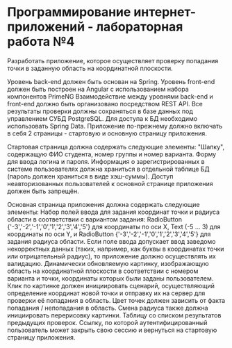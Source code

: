 # Программирование интернет-приложений - лабораторная работа №4

Разработать приложение, которое осуществляет проверку попадания точки в заданную область на координатной плоскости.

Уровень back-end должен быть основан на Spring.
Уровень front-end должен быть построен на Angular с использованием набора компонентов PrimeNG
Взаимодействие между уровнями back-end и front-end должно быть организовано посредством REST API.
Все результаты проверки должны сохраняться в базе данных под управлением СУБД PostgreSQL.
Для доступа к БД необходимо использовать Spring Data.
Приложение по-прежнему должно включать в себя 2 страницы - стартовую и основную страницу приложения.

Стартовая страница должна содержать следующие элементы:
"Шапку", содержащую ФИО студента, номер группы и номер варианта.
Форму для ввода логина и пароля. Информация о зарегистрированных в системе пользователях должна храниться в отдельной таблице БД (пароль должен храниться в виде хэш-суммы). Доступ неавторизованных пользователей к основной странице приложения должен быть запрещён.

Основная страница приложения должна содержать следующие элементы:
Набор полей ввода для задания координат точки и радиуса области в соответствии с вариантом задания: RadioButton {'-3','-2','-1','0','1','2','3','4','5'} для координаты по оси X, Text (-5 ... 3) для координаты по оси Y, и RadioButton {'-3','-2','-1','0','1','2','3','4','5'} для задания радиуса области. Если поле ввода допускает ввод заведомо некорректных данных (таких, например, как буквы в координатах точки или отрицательный радиус), то приложение должно осуществлять их валидацию.
Динамически обновляемую картинку, изображающую область на координатной плоскости в соответствии с номером варианта и точки, координаты которых были заданы пользователем. Клик по картинке должен инициировать сценарий, осуществляющий определение координат новой точки и отправку их на сервер для проверки её попадания в область. Цвет точек должен зависить от факта попадания / непопадания в область. Смена радиуса также должна инициировать перерисовку картинки.
Таблицу со списком результатов предыдущих проверок.
Ссылку, по которой аутентифицированный пользователь может закрыть свою сессию и вернуться на стартовую страницу приложения.

